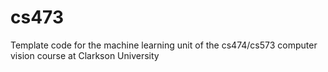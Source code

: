 # cs473
Template code for the machine learning unit of the cs474/cs573 computer vision course at Clarkson University
